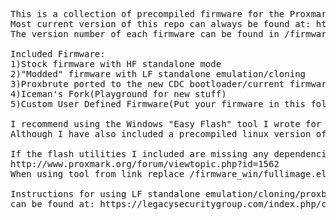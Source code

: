 <pre>
This is a collection of precompiled firmware for the Proxmark3.
Most current version of this repo can always be found at: http://exploit.agency/sploit/proxmark3_with-LF_standalone/
The version number of each firmware can be found in /firmware/WHATEVER-FIRMWARE/README.MD

Included Firmware:
1)Stock firmware with HF standalone mode
2)"Modded" firmware with LF standalone emulation/cloning
3)Proxbrute ported to the new CDC bootloader/current firmware(Standalone Brute Forcer)
4)Iceman's Fork(Playground for new stuff)
5)Custom User Defined Firmware(Put your firmware in this folder)

I recommend using the Windows "Easy Flash" tool I wrote for switching between firmware.
Although I have also included a precompiled linux version of the flasher as well for 64bit Debian machines(Kali 2016).

If the flash utilities I included are missing any dependencies you can download the precompiled Windows client from:
http://www.proxmark.org/forum/viewtopic.php?id=1562
When using tool from link replace /firmware_win/fullimage.elf with the fullimage WHATEVER version and /firmware_win/bootrom.elf with the bootrom WHATEVER version from this repo

Instructions for using LF standalone emulation/cloning/proxbrute mode on the elechouse RDV2 and standard version of the proxmark3
can be found at: https://legacysecuritygroup.com/index.php/categories/9-rfid/7-proxmark-3-emulating-hid-tags-in-standalone-mode
</pre>